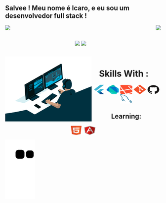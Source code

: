 ## Salvee ! Meu nome é Icaro, e eu sou um desenvolvedor full stack !

<div>
  
  <img  height="180em" src="https://github-readme-stats.vercel.app/api?username=anuraghazra&show_icons=true&theme=transparent"/>
  <img align="right" height="180em" src="https://github-readme-stats.vercel.app/api/top-langs/?username=Icimm&layout=compact&langs_count=16&theme=transparent"/>
</div>
<br>

<p align="center">
   <a href="https://www.linkedin.com/in/icaro-bellem-8a0947235/" target="_blank"><img src="https://img.shields.io/badge/-LinkedIn-%230077B5?style=for-the-badge&logo=linkedin&logoColor=white" target="_blank"></a>
   <!--<a href="https://instagram.com/icarobellemskt" target="_blank"><img src="https://img.shields.io/badge/-Instagram-005dff?style=for-the-badge&logo=instagram&logoColor=white" target="_blank"></a> -->
   <a href="mailto:icarobellem2@gmail.com" target="_blank"><img src="https://img.shields.io/badge/-gmail-ffffff?style=for-the-badge&logo=gmail&logoColor=red" target="_blank"></a>
</p>

<div  align="center"> 
  <div style="display: inline_block"><br>
    <img align="left" height="210" alt="coding-time" src="code.gif">
    <h1 align="center">Skills With : </h1>
    <img align="center" height="30" width="40" alt= "flutter-icon" src="https://raw.githubusercontent.com/devicons/devicon/master/icons/flutter/flutter-original.svg">
    <img align="center" height="30" width="40" alt="dart-icon" src="https://raw.githubusercontent.com/devicons/devicon/master/icons/dart/dart-original.svg">
    <img align="center" height="30" width="40" alt="laravel-icon" src="https://raw.githubusercontent.com/devicons/devicon/master/icons/laravel/laravel-plain.svg">
    <img align="center" height="30" width="40" alt="git-icon" src="https://raw.githubusercontent.com/devicons/devicon/master/icons/git/git-original.svg">
    <img align="center" height="30" width="40" alt="github-icon" src="https://raw.githubusercontent.com/devicons/devicon/master/icons/github/github-original.svg">
    <img align="center" height="30" width="40" alt="mysql-icon" src="https://raw.githubusercontent.com/devicons/devicon/master/icons/mysql/mysql-original.svg">
   </div>
    
  
  <h2 align="center">Learning:</h2>
  <img align="center" height="30" width="40" alt="html-icon" src="https://raw.githubusercontent.com/devicons/devicon/master/icons/html5/html5-original.svg">
  <img align="center" height="30" width="40" alt="html-icon" src="https://raw.githubusercontent.com/devicons/devicon/master/icons/angularjs/angularjs-original.svg">
  
  
</div>
  
![Snake animation](https://github.com/Icimm/Icimm/blob/output/github-contribution-grid-snake.svg)
